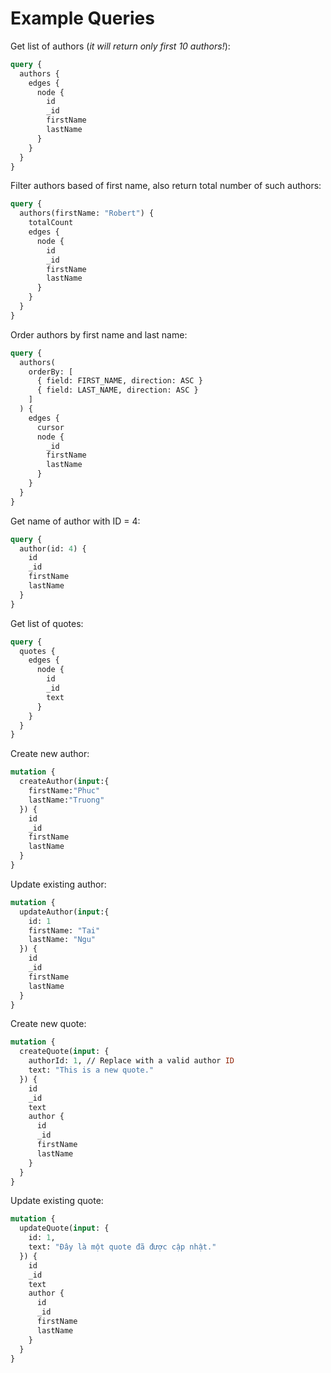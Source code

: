 # Example Queries

Get list of authors (_it will return only first 10 authors!_):

```graphql
query {
  authors {
    edges {
      node {
        id
        _id
        firstName
        lastName
      }
    }
  }
}
```

Filter authors based of first name, also return total number of such authors:

```graphql
query {
  authors(firstName: "Robert") {
    totalCount
    edges {
      node {
        id
        _id
        firstName
        lastName
      }
    }
  }
}
```

Order authors by first name and last name:

```graphql
query {
  authors(
    orderBy: [
      { field: FIRST_NAME, direction: ASC }
      { field: LAST_NAME, direction: ASC }
    ]
  ) {
    edges {
      cursor
      node {
        _id
        firstName
        lastName
      }
    }
  }
}
```

Get name of author with ID = 4:

```GraphQL
query {
  author(id: 4) {
    id
    _id
    firstName
    lastName
  }
}
```

Get list of quotes:

```GraphQL
query {
  quotes {
    edges {
      node {
        id
        _id
        text
      }
    }
  }
}
```

Create new author:

```GraphQL
mutation {
  createAuthor(input:{
    firstName:"Phuc"
    lastName:"Truong"
  }) {
    id
    _id
    firstName
    lastName
  }
}
```

Update existing author:

```GraphQL
mutation {
  updateAuthor(input:{
    id: 1
    firstName: "Tai"
    lastName: "Ngu"
  }) {
    id
    _id
    firstName
    lastName
  }
}
```

Create new quote:

```GraphQL
mutation {
  createQuote(input: {
    authorId: 1, // Replace with a valid author ID
    text: "This is a new quote."
  }) {
    id
    _id
    text
    author {
      id
      _id
      firstName
      lastName
    }
  }
}
```

Update existing quote:

```GraphQL
mutation {
  updateQuote(input: {
    id: 1,
    text: "Đây là một quote đã được cập nhật."
  }) {
    id
    _id
    text
    author {
      id
      _id
      firstName
      lastName
    }
  }
}
```
